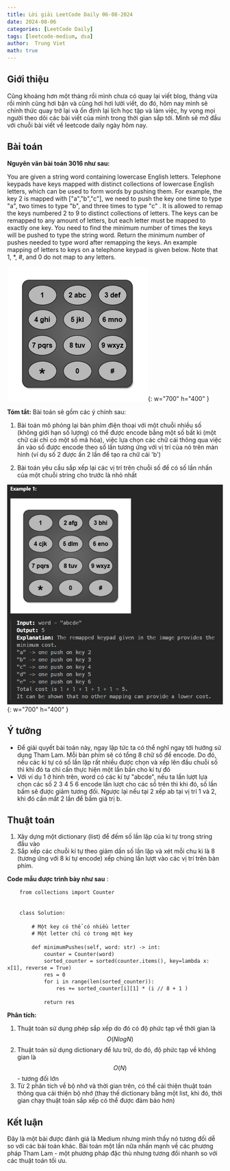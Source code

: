 ```yaml
---
title: Lời giải LeetCode Daily 06-08-2024 
date: 2024-08-06
categories: [LeetCode Daily]
tags: [leetcode-medium, dsa]
author:  Trung Viet 
math: true
---
```



## Giới thiệu 
Cũng khoảng hơn một tháng rồi mình chưa có quay lại viết blog, tháng vừa rồi mình cũng hơi bận và cũng hơi hơi lười viết, do đó, hôm nay mình sẽ chính thức quay trở lại và ổn định lại lịch học tập và làm việc, hy vọng mọi người theo dõi các bài viết của mình trong thời gian sắp tới. Mình sẽ mở đầu với chuỗi bài viết về leetcode daily ngày hôm nay. 


## Bài toán 
**Nguyên văn bài toán 3016 như sau:** 

You are given a string word containing lowercase English letters.
Telephone keypads have keys mapped with distinct collections of lowercase English letters, which can be used to form words by pushing them. For example, the key 2 is mapped with ["a","b","c"], we need to push the key one time to type "a", two times to type "b", and three times to type "c" .
It is allowed to remap the keys numbered 2 to 9 to distinct collections of letters. The keys can be remapped to any amount of letters, but each letter must be mapped to exactly one key. You need to find the minimum number of times the keys will be pushed to type the string word.
Return the minimum number of pushes needed to type word after remapping the keys.
An example mapping of letters to keys on a telephone keypad is given below. Note that 1, *, #, and 0 do not map to any letters.

![example](/assets/img/leetcode-daily/2024-08-06-example.png){: w="700" 
h="400" }

**Tóm tắt:**
Bài toán sẽ gồm các ý chính sau: 

1.   Bài toán mô phỏng lại bàn phím điện thoại với một chuỗi nhiều số (không giới hạn số lượng) có thể được encode bằng một số bất kì (một chữ cái chỉ có một số mã hóa), việc lựa chọn các chữ cái thông qua việc ấn vào số được encode theo số lần tương ứng với vị trí của nó trên màn hình (ví dụ số 2 được ấn 2 lần để tạo ra chữ cái 'b')

2.   Bài toán yêu cầu sắp xếp lại các vị trí trên chuỗi số để có số lần nhấn của một chuỗi string cho trước là nhỏ nhất 

![example](/assets/img/leetcode-daily/2024-08-06-example-2.png){: w="700" 
h="400" }


## Ý tưởng 
- Để giải quyết bài toán này, ngay lập tức ta có thể nghĩ ngay tới hướng sử dụng Tham Lam. Mỗi bàn phím sẽ có tổng 8 chữ số để encode. Do đó, nếu các kí tự có số lần lặp rất nhiều được chọn và xếp lên đầu chuỗi số thì khi đó ta chỉ cần thực hiện một lần bấn cho kí tự đó 
- Với ví dụ 1 ở hình trên, word có các kí tự "abcde", nếu ta lần lượt lựa chọn các số 2 3 4 5 6 encode lần lượt cho các số trên thì khi đó, số lần bấm sẽ được giảm tương đối. Ngược lại nếu tại 2 xếp ab tại vị trí 1 và 2, khi đó cần mất 2 lần để bấm giá trị b. 

## Thuật toán 
1. Xây dựng một dictionary (list) để đếm số lần lặp của kí tự trong string đầu vào 
2. Sắp xếp các chuỗi kí tự theo giảm dần số lần lặp và xét mỗi chu kì là 8 (tương ứng với 8 kí tự encode) xếp chúng lần lượt vào các vị trí trên bàn phím. 

**Code mẫu được trình bày như sau** : 
```
    from collections import Counter 


    class Solution:

        # Một key có thể có nhiều letter 
        # Một letter chỉ có trong một key 

        def minimumPushes(self, word: str) -> int:
            counter = Counter(word)
            sorted_counter = sorted(counter.items(), key=lambda x: x[1], reverse = True)
            res = 0 
            for i in range(len(sorted_counter)): 
                res += sorted_counter[i][1] * (i // 8 + 1 )

            return res 
```
**Phân tích:**
1. Thuật toán sử dụng phép sắp xếp do đó có độ phức tạp về thời gian là $$O(NlogN)$$
2. Thuật toán sử dụng dictionary để lưu trữ, do đó, độ phức tạp về không gian là $$O(N)$$ - tương đối lớn 
3. Từ 2 phân tích về bộ nhớ và thời gian trên, có thể cải thiện thuật toán thông qua cải thiện bộ nhớ (thay thế dictionary bằng một list, khi đó, thời gian chạy thuật toán sắp xếp có thể được đảm bảo hơn)

## Kết luận 

Đây là một bài được đánh giá là Medium nhưng mình thấy nó tương đối dễ so với các bài toán khác. Bài toán một lần nữa nhấn mạnh về các phương pháp Tham Lam - một phương pháp đặc thù nhưng tương đối nhanh so với các thuật toán tối ưu. 